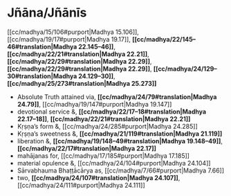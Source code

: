 # Jñāna/Jñānīs

[[cc/madhya/15/106#purport|Madhya 15.106]], [[cc/madhya/19/17#purport|Madhya 19.17]], **[[cc/madhya/22/145–46#translation|Madhya 22.145–46]]**, **[[cc/madhya/22/21#translation|Madhya 22.21]]**, **[[cc/madhya/22/29#translation|Madhya 22.29]]**, **[[cc/madhya/22/29#translation|Madhya 22.29]]**, **[[cc/madhya/24/129–30#translation|Madhya 24.129–30]]**, **[[cc/madhya/25/273#translation|Madhya 25.273]]**

* Absolute Truth attained via, **[[cc/madhya/24/79#translation|Madhya 24.79]]**, [[cc/madhya/19/147#purport|Madhya 19.147]]
* devotional service &, **[[cc/madhya/22/17–18#translation|Madhya 22.17–18]]**, **[[cc/madhya/22/21#translation|Madhya 22.21]]**
* Kṛṣṇa’s form &, [[cc/madhya/24/285#purport|Madhya 24.285]]
* Kṛṣṇa’s sweetness &, **[[cc/madhya/21/119#translation|Madhya 21.119]]**
* liberation &, **[[cc/madhya/19/148–49#translation|Madhya 19.148–49]]**, **[[cc/madhya/22/17#translation|Madhya 22.17]]**
* mahājanas for, [[cc/madhya/17/185#purport|Madhya 17.185]]
* material opulence &, [[cc/madhya/24/104#purport|Madhya 24.104]]
* Sārvabhauma Bhaṭṭācārya as, [[cc/madhya/7/66#purport|Madhya 7.66]]
* two, **[[cc/madhya/24/107#translation|Madhya 24.107]]**, [[cc/madhya/24/111#purport|Madhya 24.111]]
